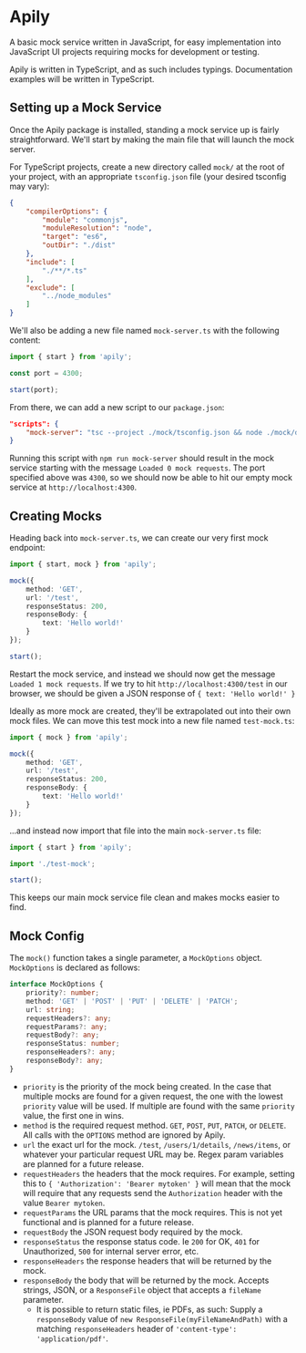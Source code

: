 # Apily

A basic mock service written in JavaScript, for easy implementation into JavaScript UI projects requiring mocks for development or testing.

Apily is written in TypeScript, and as such includes typings. Documentation examples will be written in TypeScript.

## Setting up a Mock Service

Once the Apily package is installed, standing a mock service up is fairly straightforward. We'll start by making the main file that will launch the mock server.

For TypeScript projects, create a new directory called `mock/` at the root of your project, with an appropriate `tsconfig.json` file (your desired tsconfig may vary):
 
```json
{
    "compilerOptions": {
        "module": "commonjs",
        "moduleResolution": "node",
        "target": "es6",
        "outDir": "./dist"
    },
    "include": [
        "./**/*.ts"
    ],
    "exclude": [
        "../node_modules"
    ]
}
```
 
We'll also be adding a new file named `mock-server.ts` with the following content:

```typescript
import { start } from 'apily';

const port = 4300;

start(port);
```

From there, we can add a new script to our `package.json`:

```json
"scripts": {
    "mock-server": "tsc --project ./mock/tsconfig.json && node ./mock/dist/mock/mock-server.js"
}
```

Running this script with `npm run mock-server` should result in the mock service starting with the message `Loaded 0 mock requests`. The port specified above was `4300`, so we should now be able to hit our empty mock service at `http://localhost:4300`.

## Creating Mocks

Heading back into `mock-server.ts`, we can create our very first mock endpoint:

```typescript
import { start, mock } from 'apily';

mock({
    method: 'GET',
    url: '/test',
    responseStatus: 200,
    responseBody: {
        text: 'Hello world!'
    }
});

start();
```

Restart the mock service, and instead we should now get the message `Loaded 1 mock requests`. If we try to hit `http://localhost:4300/test` in our browser, we should be given a JSON response of `{ text: 'Hello world!' }` 

Ideally as more mock are created, they'll be extrapolated out into their own mock files. We can move this test mock into a new file named `test-mock.ts`:

```typescript
import { mock } from 'apily';

mock({
    method: 'GET',
    url: '/test',
    responseStatus: 200,
    responseBody: {
        text: 'Hello world!'
    }
});
```

...and instead now import that file into the main `mock-server.ts` file:

```typescript
import { start } from 'apily';

import './test-mock';

start();
```

This keeps our main mock service file clean and makes mocks easier to find.

## Mock Config

The `mock()` function takes a single parameter, a `MockOptions` object. `MockOptions` is declared as follows:

```typescript
interface MockOptions {
    priority?: number;
    method: 'GET' | 'POST' | 'PUT' | 'DELETE' | 'PATCH';
    url: string;
    requestHeaders?: any;
    requestParams?: any;
    requestBody?: any;
    responseStatus: number;
    responseHeaders?: any;
    responseBody?: any;
}
```

- `priority` is the priority of the mock being created. In the case that multiple mocks are found for a given request, the one with the lowest `priority` value will be used. If multiple are found with the same `priority` value, the first one in wins.
- `method` is the required request method. `GET`, `POST`, `PUT`, `PATCH`, or `DELETE`. All calls with the `OPTIONS` method are ignored by Apily.
- `url` the exact url for the mock. `/test`, `/users/1/details`, `/news/items`, or whatever your particular request URL may be. Regex param variables are planned for a future release.
- `requestHeaders` the headers that the mock requires. For example, setting this to `{ 'Authorization': 'Bearer mytoken' }` will mean that the mock will require that any requests send the `Authorization` header with the value `Bearer mytoken`.
- `requestParams` the URL params that the mock requires. This is not yet functional and is planned for a future release.
- `requestBody` the JSON request body required by the mock. 
- `responseStatus` the response status code. Ie `200` for OK, `401` for Unauthorized, `500` for internal server error, etc.
- `responseHeaders` the response headers that will be returned by the mock.
- `responseBody` the body that will be returned by the mock. Accepts strings, JSON, or a `ResponseFile` object that accepts a `fileName` parameter.
  - It is possible to return static files, ie PDFs, as such: Supply a `responseBody` value of `new ResponseFile(myFileNameAndPath)` with a matching `responseHeaders` header of `'content-type': 'application/pdf'`.
